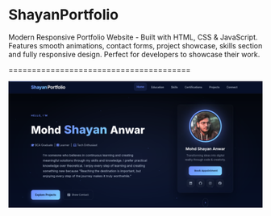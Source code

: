 # ShayanPortfolio
Modern Responsive Portfolio Website - Built with HTML, CSS &amp; JavaScript. Features smooth animations, contact forms, project showcase, skills section and fully responsive design. Perfect for developers to showcase their work.

=======================================

![Portfolio Section](https://github.com/CoderShayan/ShayanPortfolio/blob/84a7cacb34e8466696c516aeda31d619435d75a4/Hero.png)
